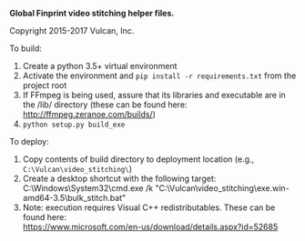 **Global Finprint video stitching helper files.**

Copyright 2015-2017 Vulcan, Inc.

To build:
1. Create a python 3.5+ virtual environment
2. Activate the environment and `pip install -r requirements.txt` from the project root
3. If FFmpeg is being used, assure that its libraries and executable are in the /lib/ directory 
(these can be found here:  http://ffmpeg.zeranoe.com/builds/) 
4. `python setup.py build_exe`

To deploy:
1. Copy contents of build directory to deployment location (e.g., `C:\Vulcan\video_stitching\`)
2. Create a desktop shortcut with the following target:
  C:\Windows\System32\cmd.exe /k "C:\Vulcan\video_stitching\exe.win-amd64-3.5\bulk_stitch.bat"
3. Note:  execution requires Visual C++ redistributables.  These can be found here:  
https://www.microsoft.com/en-us/download/details.aspx?id=52685